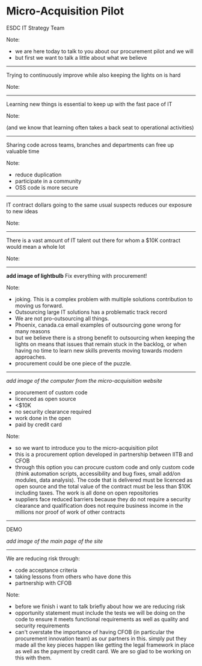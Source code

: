 <!--markdownlint-disable MD003 MD033 MD041 MD036 -->

<style>
.reveal section img { background:none; border:none; box-shadow:none; }
</style>

# Micro-Acquisition Pilot

ESDC IT Strategy Team

Note:

- we are here today to talk to you about our procurement pilot and we will
- but first we want to talk a little about what we believe

---

Trying to continuously improve while also keeping the lights on is hard

Note:

---

Learning new things is essential to keep up with the fast pace of IT

Note:

(and we know that learning often takes a back seat to operational activities)

---

Sharing code across teams, branches and departments can free up valuable time

Note:

- reduce duplication
- participate in a community
- OSS code is more secure

---

IT contract dollars going to the same usual suspects reduces our exposure to new ideas

Note:

---

There is a vast amount of IT talent out there for whom a $10K contract would mean a whole lot

Note:

---

**add image of lightbulb**
Fix everything with procurement!

Note:

- joking. This is a complex problem with multiple solutions contribution to moving us forward.
- Outsourcing large IT solutions has a problematic track record
- We are not pro-outsourcing all things.
- Phoenix, canada.ca email examples of outsourcing gone wrong for many reasons
- but we believe there is a strong benefit to outsourcing when keeping the lights on means that issues that remain stuck in the backlog, or when having no time to learn new skills prevents moving towards modern approaches.
- procurement could be one piece of the puzzle.

---

*add image of the computer from the micro-acquisition website*

- procurement of custom code
- licenced as open source
- <$10K
- no security clearance required
- work done in the open
- paid by credit card

Note:

- so we want to introduce you to the micro-acquisition pilot
- this is a procurement option developed in partnership between IITB and CFOB
- through this option you can procure custom code and only custom code (think automation scripts, accessibility and bug fixes, small add/on modules, data analysis). The code that is delivered must be licenced as open source and the total value of the contract must be less than $10K including taxes. The work is all done on open repositories
- suppliers face reduced barriers because they do not require a security clearance and qualification does not require business income in the millions nor proof of work of other contracts

---

DEMO

*add image of the main page of the site*

---

We are reducing risk through:

- code acceptance criteria
- taking lessons from others who have done this
- partnership with CFOB

Note:

- before we finish i want to talk briefly about how we are reducing risk
- opportunity statement must include the tests we will be doing on the code to ensure it meets functional requirements as well as quality and security requirements
- can't overstate the importance of having CFOB (in particular the procurement innovation team) as our partners in this. simply put they made all the key pieces happen like getting the legal framework in place as well as the payment by credit card. We are so glad to be working on this with them.
  